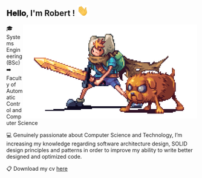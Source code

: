 
## 𝐇𝐞𝐥𝐥𝐨, I'm Robert ! <img src="https://raw.githubusercontent.com/ABSphreak/ABSphreak/master/gifs/Hi.gif" width="30px">

<img align="right" src="https://github.com/Solideizer/Solideizer/blob/master/preview.gif" width="460" />

🎓 Systems Engineering (BSc) ➡️ Faculty of Automatic Control and Computer Science

💻 Genuinely passionate about Computer Science and Technology, I’m increasing my knowledge regarding software architecture design, SOLID design principles and patterns in order to improve my ability to write better designed and optimized code.

📋 Download my cv [here](https://github.com/kn1ghtfall/kn1ghtfall/blob/main/CV_Coconu_Robert-Iulian.pdf)
